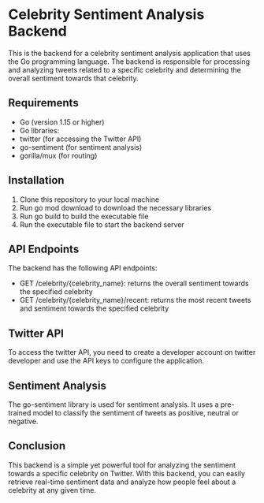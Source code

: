 # Celebrity Sentiment Analysis Backend
This is the backend for a celebrity sentiment analysis application that uses the Go programming language. The backend is responsible for processing and analyzing tweets related to a specific celebrity and determining the overall sentiment towards that celebrity.

## Requirements
* Go (version 1.15 or higher)
* Go libraries:
* twitter (for accessing the Twitter API)
* go-sentiment (for sentiment analysis)
* gorilla/mux (for routing)

## Installation
1. Clone this repository to your local machine
2. Run go mod download to download the necessary libraries
3. Run go build to build the executable file
4. Run the executable file to start the backend server

## API Endpoints
The backend has the following API endpoints:

* GET /celebrity/{celebrity_name}: returns the overall sentiment towards the specified celebrity
* GET /celebrity/{celebrity_name}/recent: returns the most recent tweets and sentiment towards the specified celebrity

## Twitter API
To access the twitter API, you need to create a developer account on twitter developer and use the API keys to configure the application.

## Sentiment Analysis
The go-sentiment library is used for sentiment analysis. It uses a pre-trained model to classify the sentiment of tweets as positive, neutral or negative.

## Conclusion
This backend is a simple yet powerful tool for analyzing the sentiment towards a specific celebrity on Twitter. With this backend, you can easily retrieve real-time sentiment data and analyze how people feel about a celebrity at any given time.
